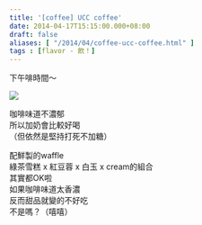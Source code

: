 ```yaml
---
title: '[coffee] UCC coffee'
date: 2014-04-17T15:15:00.000+08:00
draft: false
aliases: [ "/2014/04/coffee-ucc-coffee.html" ]
tags : [flavor - 飲！]
---
```


下午啡時間～  

![](/images/ucccoffee.jpg)

咖啡味道不濃郁  
所以加奶會比較好喝  
（但依然是堅持打死不加糖）  
  
配鮮製的waffle  
綠茶雪糕 x 紅豆蓉 x 白玉 x cream的組合  
其實都OK啦  
如果咖啡味道太香濃  
反而甜品就變的不好吃  
不是嗎？（嘻嘻）
